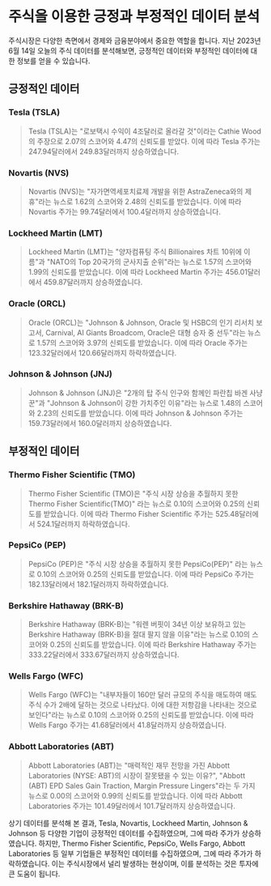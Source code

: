 # 주식을 이용한 긍정과 부정적인 데이터 분석

주식시장은 다양한 측면에서 경제와 금융분야에서 중요한 역할을 합니다. 지난 2023년 6월 14일 오늘의 주식 데이터를 분석해보면, 긍정적인 데이터와 부정적인 데이터에 대한 정보를 얻을 수 있습니다. 

## 긍정적인 데이터

### Tesla (TSLA)
>Tesla (TSLA)는 "로보택시 수익이 4조달러로 올라갈 것"이라는 Cathie Wood의 주장으로 2.07의 스코어와 4.47의 신뢰도를 받았다. 이에 따라 Tesla 주가는 247.94달러에서 249.83달러까지 상승하였습니다. 

### Novartis (NVS)
>Novartis (NVS)는 "자가면역세포치료제 개발을 위한 AstraZeneca와의 제휴"라는 뉴스로 1.62의 스코어와 2.48의 신뢰도를 받았습니다. 이에 따라 Novartis 주가는 99.74달러에서 100.4달러까지 상승하였습니다.

### Lockheed Martin (LMT)
>Lockheed Martin (LMT)는 "양자컴퓨팅 주식 Billionaires 차트 10위에 이름"과 "NATO의 Top 20국가의 군사지출 순위"라는 뉴스로 1.57의 스코어와 1.99의 신뢰도를 받았습니다. 이에 따라 Lockheed Martin 주가는 456.01달러에서 459.87달러까지 상승하였습니다.

### Oracle (ORCL)
>Oracle (ORCL)는 "Johnson & Johnson, Oracle 및 HSBC의 인기 리서치 보고서, Carnival, AI Giants Broadcom, Oracle은 대형 승자 중 선두"라는 뉴스로 1.57의 스코어와 3.97의 신뢰도를 받았습니다. 이에 따라 Oracle 주가는 123.32달러에서 120.66달러까지 하락하였습니다.

### Johnson & Johnson (JNJ)
>Johnson & Johnson (JNJ)은 "2개의 탑 주식 인구와 함께인 파란칩 바겐 사냥꾼"과 "Johnson & Johnson이 강한 가치주인 이유"라는 뉴스로 1.48의 스코어와 2.23의 신뢰도를 받았습니다. 이에 따라 Johnson & Johnson 주가는 159.73달러에서 160.0달러까지 상승하였습니다.

## 부정적인 데이터

### Thermo Fisher Scientific (TMO)
>Thermo Fisher Scientific (TMO)은 "주식 시장 상승을 추월하지 못한 Thermo Fisher Scientific(TMO)" 라는 뉴스로 0.10의 스코어와 0.25의 신뢰도를 받았습니다. 이에 따라 Thermo Fisher Scientific 주가는 525.48달러에서 524.1달러까지 하락하였습니다.

### PepsiCo (PEP)
>PepsiCo (PEP)은 "주식 시장 상승을 추월하지 못한 PepsiCo(PEP)" 라는 뉴스로 0.10의 스코어와 0.25의 신뢰도를 받았습니다. 이에 따라 PepsiCo 주가는 182.13달러에서 182.1달러까지 하락하였습니다.

### Berkshire Hathaway (BRK-B)
>Berkshire Hathaway (BRK-B)는 "워렌 버핏이 34년 이상 보유하고 있는 Berkshire Hathaway (BRK-B)을 절대 팔지 않을 이유"라는 뉴스로 0.10의 스코어와 0.25의 신뢰도를 받았습니다. 이에 따라 Berkshire Hathaway 주가는 333.22달러에서 333.67달러까지 상승하였습니다.

### Wells Fargo (WFC)
>Wells Fargo (WFC)는 "내부자들이 160만 달러 규모의 주식을 매도하여 매도 주식 수가 2배에 달하는 것으로 나타났다. 이에 대한 저항감을 나타내는 것으로 보인다"라는 뉴스로 0.10의 스코어와 0.25의 신뢰도를 받았습니다. 이에 따라 Wells Fargo 주가는 41.68달러에서 41.8달러까지 상승하였습니다.

### Abbott Laboratories (ABT)
>Abbott Laboratories (ABT)는 "매력적인 재무 전망을 가진 Abbott Laboratories (NYSE: ABT)의 시장이 잘못됐을 수 있는 이유?", "Abbott (ABT) EPD Sales Gain Traction, Margin Pressure Lingers"라는 두 가지 뉴스로 0.00의 스코어와 0.99의 신뢰도를 받았습니다. 이에 따라 Abbott Laboratories 주가는 101.49달러에서 101.7달러까지 상승하였습니다.

상기 데이터를 분석해 본 결과, Tesla, Novartis, Lockheed Martin, Johnson & Johnson 등 다양한 기업이 긍정적인 데이터를 수집하였으며, 그에 따라 주가가 상승하였습니다. 하지만, Thermo Fisher Scientific, PepsiCo, Wells Fargo, Abbott Laboratories 등 일부 기업들은 부정적인 데이터를 수집하였으며, 그에 따라 주가가 하락하였습니다. 이는 주식시장에서 널리 발생하는 현상이며, 이를 분석하는 것은 투자에 큰 도움이 됩니다.